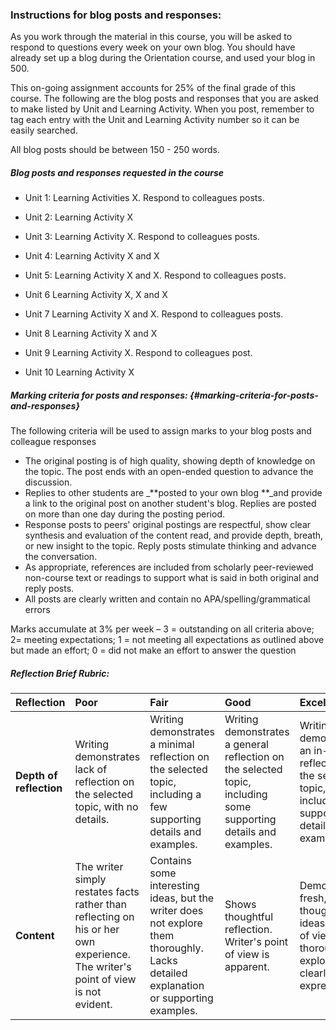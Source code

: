 ### Instructions for blog posts and responses:

As you work through the material in this course, you will be asked to respond to questions every week on your own blog. You should have already set up a blog during the Orientation course, and used your blog in 500.

This on-going assignment accounts for 25% of the final grade of this course. The following are the blog posts and responses that you are asked to make listed by Unit and Learning Activity. When you post, remember to tag each entry with the Unit and Learning Activity number so it can be easily searched.

All blog posts should be between 150 - 250 words.

##### **Blog posts and responses requested in the course**

* Unit 1: Learning Activities X. Respond to colleagues posts.

* Unit 2: Learning Activity X

* Unit 3: Learning Activity X. Respond to colleagues posts.

* Unit 4: Learning Activity X and X

* Unit 5: Learning Activity X and X. Respond to colleagues posts.

* Unit 6 Learning Activity X, X and X
* Unit 7 Learning Activity X and X. Respond to colleagues posts.
* Unit 8 Learning Activity X and X
* Unit 9 Learning Activity X. Respond to colleagues post.
* Unit 10 Learning Activity X

##### Marking criteria for posts and responses: {#marking-criteria-for-posts-and-responses}

The following criteria will be used to assign marks to your blog posts and colleague responses

* The original posting is of high quality, showing depth of knowledge on the topic. The post ends with an open-ended question to advance the discussion.
* Replies to other students are \_**posted to your own blog **\_and provide a link to the original post on another student's blog. Replies are posted on more than one day during the posting period.
* Response posts to peers' original postings are respectful, show clear synthesis and evaluation of the content read, and provide depth, breath, or new insight to the topic. Reply posts stimulate thinking and advance the conversation.
* As appropriate, references are included from scholarly peer-reviewed non-course text or readings to support what is said in both original and reply posts.
* All posts are clearly written and contain no APA/spelling/grammatical errors

Marks accumulate at 3% per week – 3 = outstanding on all criteria above; 2= meeting expectations; 1 = not meeting all expectations as outlined above but made an effort; 0 = did not make an effort to answer the question

##### Reflection Brief Rubric:

| Reflection | Poor | Fair | Good | Excellent |
| :--- | :--- | :--- | :--- | :--- |
| **Depth of reflection** | Writing demonstrates lack of reflection on the selected topic, with no details. | Writing demonstrates a minimal reflection on the selected topic, including a few supporting details and examples. | Writing demonstrates a general reflection on the selected topic, including some supporting details and examples. | Writing demonstrates an in-depth reflection on the selected topic, including supporting details and examples. |
| **Content** | The writer simply restates facts rather than reflecting on his or her own experience.  The writer's point of view is not evident. | Contains some interesting ideas, but the writer does not explore them thoroughly.  Lacks detailed explanation or supporting examples. | Shows thoughtful reflection.  Writer's point of view is apparent. | Demonstrates fresh, original thought and ideas.  Point of view is thoroughly explored and clearly expressed. |



